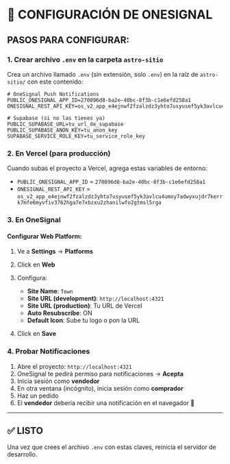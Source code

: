 # 🔑 CONFIGURACIÓN DE ONESIGNAL

## PASOS PARA CONFIGURAR:

### 1. Crear archivo `.env` en la carpeta `astro-sitio`

Crea un archivo llamado `.env` (sin extensión, solo `.env`) en la raíz de `astro-sitio/` con este contenido:

```env
# OneSignal Push Notifications
PUBLIC_ONESIGNAL_APP_ID=270896d8-ba2e-40bc-8f3b-c1e6efd258a1
ONESIGNAL_REST_API_KEY=os_v2_app_e4ejnwf2fzalzdz3yhto7usyusef5yk3avlcu4umoy7adwyxujdr7kerrk7mfe6myvfiv3762hga7e7xbzxu2zhanilwfo2gtmsl5rga

# Supabase (si no las tienes ya)
PUBLIC_SUPABASE_URL=tu_url_de_supabase
PUBLIC_SUPABASE_ANON_KEY=tu_anon_key
SUPABASE_SERVICE_ROLE_KEY=tu_service_role_key
```

### 2. En Vercel (para producción)

Cuando subas el proyecto a Vercel, agrega estas variables de entorno:

- `PUBLIC_ONESIGNAL_APP_ID` = `270896d8-ba2e-40bc-8f3b-c1e6efd258a1`
- `ONESIGNAL_REST_API_KEY` = `os_v2_app_e4ejnwf2fzalzdz3yhto7usyusef5yk3avlcu4umoy7adwyxujdr7kerrk7mfe6myvfiv3762hga7e7xbzxu2zhanilwfo2gtmsl5rga`

### 3. En OneSignal

#### Configurar Web Platform:
1. Ve a **Settings** → **Platforms**
2. Click en **Web**
3. Configura:
   - **Site Name**: `Town`
   - **Site URL (development)**: `http://localhost:4321`
   - **Site URL (production)**: Tu URL de Vercel
   - **Auto Resubscribe**: ON
   - **Default Icon**: Sube tu logo o pon la URL

4. Click en **Save**

### 4. Probar Notificaciones

1. Abre el proyecto: `http://localhost:4321`
2. OneSignal te pedirá permiso para notificaciones → **Acepta**
3. Inicia sesión como **vendedor**
4. En otra ventana (incógnito), inicia sesión como **comprador**
5. Haz un pedido
6. El **vendedor** debería recibir una notificación en el navegador 🔔

---

## ✅ LISTO
Una vez que crees el archivo `.env` con estas claves, reinicia el servidor de desarrollo.







